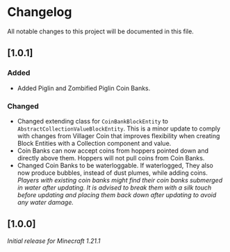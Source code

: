 # Changelog

All notable changes to this project will be documented in this file.

## [1.0.1]

### Added

- Added Piglin and Zombified Piglin Coin Banks.

### Changed

- Changed extending class for `CoinBankBlockEntity` to `AbstractCollectionValueBlockEntity`. 
This is a minor update to comply with changes from Villager Coin that improves flexibility when creating Block Entities with a Collection component and value.
- Coin Banks can now accept coins from hoppers pointed down and directly above them. Hoppers will not pull coins from Coin Banks.
- Changed Coin Banks to be waterloggable. If waterlogged, They also now produce bubbles, instead of dust plumes, while adding coins. 
_Players with existing coin banks might find their coin banks submerged in water after updating. 
It is advised to break them with a silk touch before updating and placing them back down after updating to avoid any water damage._

## [1.0.0]

_Initial release for Minecraft 1.21.1_